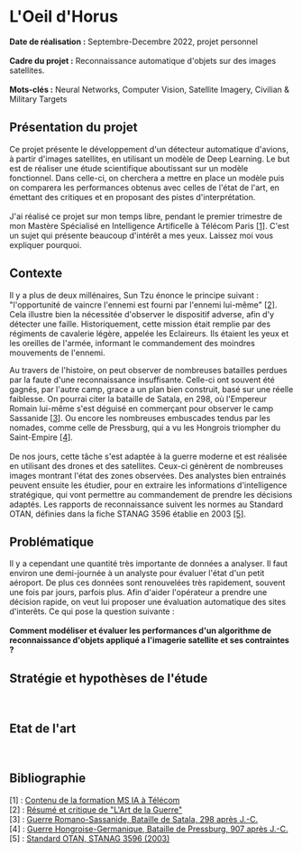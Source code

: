 # L'Oeil d'Horus

**Date de réalisation :** Septembre-Decembre 2022, projet personnel
<br> <br>
**Cadre du projet :** Reconnaissance automatique d'objets sur des images satellites.
<br> <br>
**Mots-clés :** Neural Networks, Computer Vision, Satellite Imagery, Civilian & Military Targets
<br>
## Présentation du projet
Ce projet présente le développement d'un détecteur automatique d'avions, à partir d'images satellites, en utilisant un modèle de Deep Learning.
Le but est de réaliser une étude scientifique aboutissant sur un modèle fonctionnel.
Dans celle-ci, on cherchera a mettre en place un modèle puis on comparera les performances obtenus avec celles de l'état de l'art, en émettant des critiques et en proposant des pistes d'interprétation.
<br><br>
J'ai réalisé ce projet sur mon temps libre, pendant le premier trimestre de mon Mastère Spécialisé en Intelligence Artificelle à Télécom Paris [[1]](#ref1).
C'est un sujet qui présente beaucoup d'intérêt a mes yeux. Laissez moi vous expliquer pourquoi. 
<br>
## Contexte
Il y a plus de deux millénaires, Sun Tzu énonce le principe suivant : "l'opportunité de vaincre l'ennemi est fourni par l'ennemi lui-même" [[2]](#ref2).
Cela illustre bien la nécessitée d'observer le dispositif adverse, afin d'y détecter une faille.
Historiquement, cette mission était remplie par des régiments de cavalerie légère, appelée les Eclaireurs.
Ils étaient les yeux et les oreilles de l'armée, informant le commandement des moindres mouvements de l'ennemi.  

Au travers de l'histoire, on peut observer de nombreuses batailles perdues par la faute d'une reconnaissance insuffisante. Celle-ci ont souvent été gagnés, par l'autre camp, grace a un plan bien construit, basé sur une réelle faiblesse. On pourrai citer la bataille de Satala, en 298, où l'Empereur Romain lui-même s'est déguisé en commerçant pour observer le camp Sassanide [[3]](#ref3). Ou encore les nombreuses embuscades tendus par les nomades, comme celle de Pressburg, qui a vu les Hongrois triompher du Saint-Empire [[4]](#ref4).
<br>
<br>
De nos jours, cette tâche s'est adaptée à la guerre moderne et est réalisée en utilisant des drones et des satellites.
Ceux-ci génèrent de nombreuses images montrant l'état des zones observées. Des analystes bien entrainés peuvent ensuite les étudier, pour en extraire les informations d'intelligence stratégique, qui vont permettre au commandement de prendre les décisions adaptés. Les rapports de reconnaissance suivent les normes au Standard OTAN, définies dans la fiche STANAG 3596 établie en 2003 [[5]](#ref5).
<br>
## Problématique
Il y a cependant une quantité très importante de données a analyser. Il faut environ une demi-journée à un analyste pour évaluer l'état d'un petit aéroport. De plus ces données sont renouvelées très rapidement, souvent une fois par jours, parfois plus.
Afin d'aider l'opérateur a prendre une décision rapide, on veut lui proposer une évaluation automatique des sites d'interêts.
Ce qui pose la question suivante : 
<br> <br>
**Comment modéliser et évaluer les performances d'un algorithme de reconnaissance d'objets appliqué a l'imagerie satellite et ses contraintes ?**
<br>
## Stratégie et hypothèses de l'étude
<br>

## Etat de l'art 
<br>


## Bibliographie 

<a name="ref1">[1]</a> : [Contenu de la formation MS IA à Télécom](https://www.telecom-paris.fr/fr/masteres-specialises/formation-intelligence-artificielle)  
<a name="ref2">[2]</a> : [Résumé et critique de "L'Art de la Guerre"](https://www.getstoryshots.com/fr/books/the-art-of-war-summary/)  
<a name="ref3">[3]</a> : [Guerre Romano-Sassanide, Bataille de Satala, 298 après J.-C.](https://www.youtube.com/watch?v=T2571JUYAlI)  
<a name="ref4">[4]</a> : [Guerre Hongroise-Germanique, Bataille de Pressburg, 907 après J.-C.](https://www.youtube.com/watch?v=VHUSCs4Nacg)  
<a name="ref5">[5]</a> : [Standard OTAN, STANAG 3596 (2003)](https://infostore.saiglobal.com/en-us/standards/stanag-3596-2003-735625_saig_nato_nato_1786746/)

